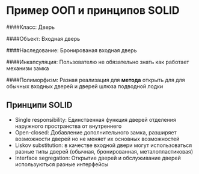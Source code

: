 Пример ООП и принципов SOLID
============================

####Класс: 
Дверь

####Объект: 
Входная дверь 

####Наследование: 
Бронированая входная дверь

####Инкапсуляция:
Пользователю не обязательно знать как работает механизм замка

####Полиморфизм:
Разная реализация для <b>метода</b> открыть для для обычных входных дверей и
дверей шлюза подводной лодки

Принципи SOLID
--------------

-  Single responsibility: Единственная функция дверей отделения наружного
 пространства от внутреннего
-  Open-closed: Добавление дополнительного замка, разширяет возможности дверей 
но не меняет их основных возможностей
-  Liskov substitution: в качестве входной двери могут использоваться разные типы
дверей (обычная, бронированная, металопластиковая)
-  Interface segregation: Открытие дверей и обслуживание дверей используються
 разные интерфейсы


